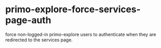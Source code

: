 # primo-explore-force-services-page-auth
force non-logged-in primo-explore users to authenticate when they are redirected to the services page.
